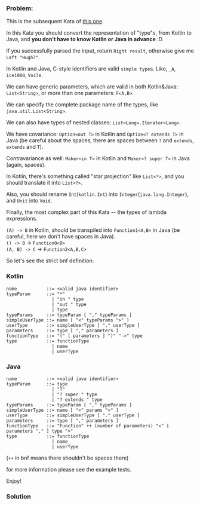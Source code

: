 ### Problem:
<p>This is the subsequent Kata of <a href="https://www.codewars.com/kata/597ccf7613d879c4cb00000f" target="_blank">this one</a>.</p>
<p>In this Kata you should convert the representation of &quot;type&quot;s, from Kotlin to Java, and <strong>you don&apos;t have to know Kotlin or Java in advance</strong> :D</p>
<p>If you successfully parsed the input, return <code>Right result</code>, otherwise give me <code>Left &quot;Hugh?&quot;</code>.</p>
<p>In Kotlin and Java, C-style identifiers are valid <code>simple type</code>s. Like, <code>_A</code>, <code>ice1000</code>, <code>Voile</code>.</p>
<p>We can have generic parameters, which are valid in both Kotlin&amp;Java: <code>List&lt;String&gt;</code>, or more than one parameters: <code>F&lt;A,B&gt;</code>.</p>
<p>We can specify the complete package name of the types, like <code>java.util.List&lt;String&gt;</code>.</p>
<p>We can also have types of nested classes: <code>List&lt;Long&gt;.Iterator&lt;Long&gt;</code>.</p>
<p>We have covariance: <code>Option&lt;out T&gt;</code> in Kotlin and <code>Option&lt;? extends T&gt;</code> in Java (be careful about the spaces, there are spaces between <code>?</code> and <code>extends</code>, <code>extends</code> and <code>T</code>).</p>
<p>Contravariance as well: <code>Maker&lt;in T&gt;</code> in Kotlin and <code>Maker&lt;? super T&gt;</code> in Java (again, spaces).</p>
<p>In Kotlin, there&apos;s something called &quot;star projection&quot; like <code>List&lt;*&gt;</code>, and you should translate it into <code>List&lt;?&gt;</code>.</p>
<p>Also, you should rename <code>Int</code>(<code>kotlin.Int</code>) into <code>Integer</code>(<code>java.lang.Integer</code>), and <code>Unit</code> into <code>Void</code>.</p>
<p>Finally, the most complex part of this Kata -- the types of lambda expressions.</p>
<p><code>(A) -&gt; B</code> in Kotlin, should be transpiled into <code>Function1&lt;A,B&gt;</code> in Java (be careful, here we don&apos;t have spaces in Java).<br><code>() -&gt; B</code> -&gt; <code>Function0&lt;B&gt;</code><br><code>(A, B) -&gt; C</code> -&gt; <code>Function2&lt;A,B,C&gt;</code></p>
<p>So let&apos;s see the strict bnf definition:</p>
<h3 id="kotlin">Kotlin</h3>
<pre><code>name           ::= &lt;valid java identifier&gt;
typeParam      ::= &quot;*&quot;
                 | &quot;in &quot; type
                 | &quot;out &quot; type
                 | type
typeParams     ::= typeParam [ &quot;,&quot; typeParams ]
simpleUserType ::= name [ &quot;&lt;&quot; typeParams &quot;&gt;&quot; ]
userType       ::= simpleUserType [ &quot;.&quot; userType ]
parameters     ::= type [ &quot;,&quot; parameters ]
functionType   ::= &quot;(&quot; [ parameters ] &quot;)&quot; &quot;-&gt;&quot; type
type           ::= functionType
                 | name
                 | userType</code></pre><h3 id="java">Java</h3>
<pre><code>name           ::= &lt;valid java identifier&gt;
typeParam      ::= type
                 | &quot;?&quot;
                 | &quot;? super &quot; type
                 | &quot;? extends &quot; type
typeParams     ::= typeParam [ &quot;,&quot; typeParams ]
simpleUserType ::= name [ &quot;&lt;&quot; params &quot;&gt;&quot; ]
userType       ::= simpleUserType [ &quot;.&quot; userType ]
parameters     ::= type [ &quot;,&quot; parameters ]
functionType   ::= &quot;Function&quot; ++ (number of parameters) &quot;&lt;&quot; [ parameters &quot;,&quot; ] type &quot;&gt;&quot;
type           ::= functionType
                 | name
                 | userType</code></pre><p>(<code>++</code> in bnf means there shouldn&apos;t be spaces there)</p>
<p>for more information please see the example tests.</p>
<p>Enjoy!</p>

### Solution